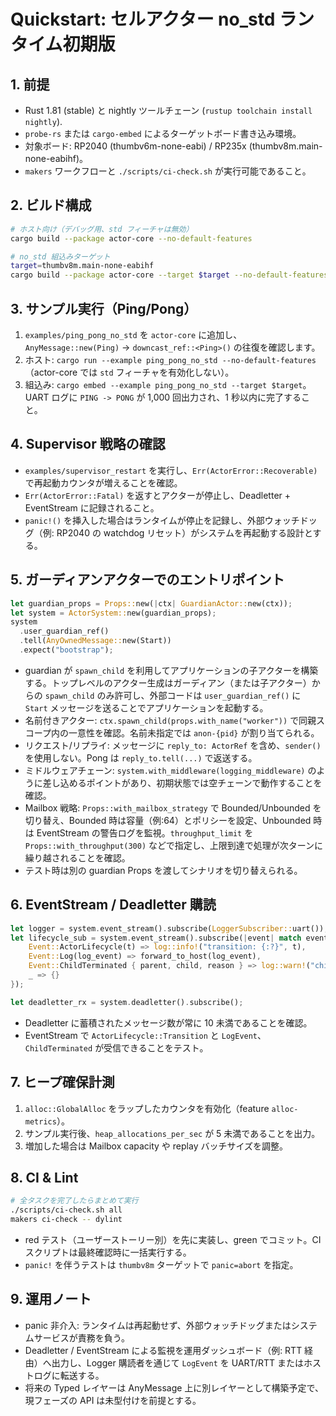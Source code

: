 # Quickstart: セルアクター no_std ランタイム初期版

## 1. 前提

- Rust 1.81 (stable) と nightly ツールチェーン (`rustup toolchain install nightly`).
- `probe-rs` または `cargo-embed` によるターゲットボード書き込み環境。
- 対象ボード: RP2040 (thumbv6m-none-eabi) / RP235x (thumbv8m.main-none-eabihf)。
- `makers` ワークフローと `./scripts/ci-check.sh` が実行可能であること。

## 2. ビルド構成

```bash
# ホスト向け（デバッグ用、std フィーチャは無効）
cargo build --package actor-core --no-default-features

# no_std 組込みターゲット
target=thumbv8m.main-none-eabihf
cargo build --package actor-core --target $target --no-default-features
```

## 3. サンプル実行（Ping/Pong）

1. `examples/ping_pong_no_std` を `actor-core` に追加し、`AnyMessage::new(Ping)` → `downcast_ref::<Ping>()` の往復を確認します。
2. ホスト: `cargo run --example ping_pong_no_std --no-default-features`（actor-core では `std` フィーチャを有効化しない）。
3. 組込み: `cargo embed --example ping_pong_no_std --target $target`。UART ログに `PING -> PONG` が 1,000 回出力され、1 秒以内に完了すること。

## 4. Supervisor 戦略の確認

- `examples/supervisor_restart` を実行し、`Err(ActorError::Recoverable)` で再起動カウンタが増えることを確認。  
- `Err(ActorError::Fatal)` を返すとアクターが停止し、Deadletter + EventStream に記録されること。  
- `panic!()` を挿入した場合はランタイムが停止を記録し、外部ウォッチドッグ（例: RP2040 の watchdog リセット）がシステムを再起動する設計とする。

## 5. ガーディアンアクターでのエントリポイント

```rust
let guardian_props = Props::new(|ctx| GuardianActor::new(ctx));
let system = ActorSystem::new(guardian_props);
system
  .user_guardian_ref()
  .tell(AnyOwnedMessage::new(Start))
  .expect("bootstrap");
```

- guardian が `spawn_child` を利用してアプリケーションの子アクターを構築する。トップレベルのアクター生成はガーディアン（または子アクター）からの `spawn_child` のみ許可し、外部コードは `user_guardian_ref()` に `Start` メッセージを送ることでアプリケーションを起動する。
- 名前付きアクター: `ctx.spawn_child(props.with_name("worker"))` で同親スコープ内の一意性を確認。名前未指定では `anon-{pid}` が割り当てられる。
- リクエスト/リプライ: メッセージに `reply_to: ActorRef` を含め、`sender()` を使用しない。Pong は `reply_to.tell(...)` で返送する。
- ミドルウェアチェーン: `system.with_middleware(logging_middleware)` のように差し込めるポイントがあり、初期状態では空チェーンで動作することを確認。
- Mailbox 戦略: `Props::with_mailbox_strategy` で Bounded/Unbounded を切り替え、Bounded 時は容量（例:64）とポリシーを設定、Unbounded 時は EventStream の警告ログを監視。`throughput_limit` を `Props::with_throughput(300)` などで指定し、上限到達で処理が次ターンに繰り越されることを確認。
- テスト時は別の guardian Props を渡してシナリオを切り替えられる。

## 6. EventStream / Deadletter 購読

```rust
let logger = system.event_stream().subscribe(LoggerSubscriber::uart());
let lifecycle_sub = system.event_stream().subscribe(|event| match event {
    Event::ActorLifecycle(t) => log::info!("transition: {:?}", t),
    Event::Log(log_event) => forward_to_host(log_event),
    Event::ChildTerminated { parent, child, reason } => log::warn!("child {:?} of {:?} stopped: {:?}", child, parent, reason),
    _ => {}
});

let deadletter_rx = system.deadletter().subscribe();
```

- Deadletter に蓄積されたメッセージ数が常に 10 未満であることを確認。
- EventStream で `ActorLifecycle::Transition` と `LogEvent`、`ChildTerminated` が受信できることをテスト。

## 7. ヒープ確保計測

1. `alloc::GlobalAlloc` をラップしたカウンタを有効化（feature `alloc-metrics`）。
2. サンプル実行後、`heap_allocations_per_sec` が 5 未満であることを出力。
3. 増加した場合は Mailbox capacity や replay バッチサイズを調整。

## 8. CI & Lint

```bash
# 全タスクを完了したらまとめて実行
./scripts/ci-check.sh all
makers ci-check -- dylint
```

- red テスト（ユーザーストーリー別）を先に実装し、green でコミット。CI スクリプトは最終確認時に一括実行する。
- `panic!` を伴うテストは `thumbv8m` ターゲットで `panic=abort` を指定。

## 9. 運用ノート

- panic 非介入: ランタイムは再起動せず、外部ウォッチドッグまたはシステムサービスが責務を負う。  
- Deadletter / EventStream による監視を運用ダッシュボード（例: RTT 経由）へ出力し、Logger 購読者を通じて `LogEvent` を UART/RTT またはホストログに転送する。  
- 将来の Typed レイヤーは AnyMessage 上に別レイヤーとして構築予定で、現フェーズの API は未型付けを前提とする。
